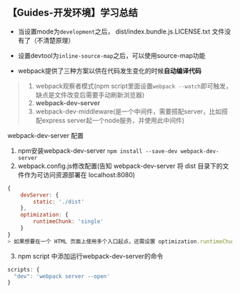 ## 【Guides-开发环境】学习总结

- 当设置mode为`development`之后， dist/index.bundle.js.LICENSE.txt 文件没有了（不清楚原理）
- 设置devtool为`inline-source-map`之后，可以使用source-map功能

- webpack提供了三种方案以供在代码发生变化的时候**自动编译代码**

> 1. webpack观察者模式(npm script里面设置`webpack --watch`即可触发，缺点是文件改变后需要手动刷新浏览器)
> 2. **webpack-dev-server**
> 3. webpack-dev-middleware(是一个中间件，需要搭配server，比如搭配express server起一个node服务，并使用此中间件)

webpack-dev-server 配置

1. npm安装webpack-dev-server
`npm install --save-dev webpack-dev-server`
2. webpack.config.js修改配置(告知 webpack-dev-server 将 dist 目录下的文件作为可访问资源部署在 localhost:8080)
```js
{
    devServer: {
        static: './dist'
    },
    optimization: {
        runtimeChunk: 'single'
    }
}
> 如果想要在一个 HTML 页面上使用多个入口起点，还需设置 optimization.runtimeChunk: 'single' ?
```
3. npm script 中添加运行webpack-dev-server的命令
```js
scripts: {
  "dev": 'webpack server --open'
}
```